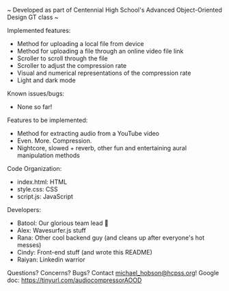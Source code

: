 ~ Developed as part of Centennial High School's Advanced Object-Oriented Design GT class ~

Implemented features:
- Method for uploading a local file from device
- Method for uploading a file through an online video file link
- Scroller to scroll through the file
- Scroller to adjust the compression rate
- Visual and numerical representations of the compression rate
- Light and dark mode

Known issues/bugs:
- None so far!

Features to be implemented:
- Method for extracting audio from a YouTube video
- Even. More. Compression.
- Nightcore, slowed + reverb, other fun and entertaining aural manipulation methods

Code Organization:
- index.html: HTML
- style.css: CSS
- script.js: JavaScript

Developers:
- Batool: Our glorious team lead 🫡
- Alex: Wavesurfer.js stuff
- Rana: Other cool backend guy (and cleans up after everyone's hot messes)
- Cindy: Front-end stuff (and wrote this README)
- Raiyan: Linkedin warrior

Questions? Concerns? Bugs? Contact michael_hobson@hcpss.org!
Google doc: https://tinyurl.com/audiocompressorAOOD

